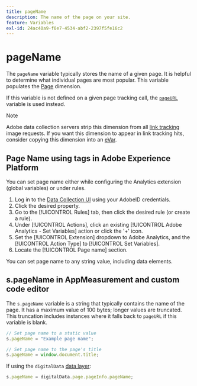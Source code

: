 ```yaml
---
title: pageName
description: The name of the page on your site.
feature: Variables
exl-id: 24ac40a9-f0e7-4534-abf2-2397f5fe16c2
---
```

# pageName

The `pageName` variable typically stores the name of a given page. It is helpful to determine what individual pages are most popular. This variable populates the [Page](/help/components/dimensions/page.md) dimension.

If this variable is not defined on a given page tracking call, the [`pageURL`](pageurl.md) variable is used instead.

>[!NOTE]
>
>Adobe data collection servers strip this dimension from all [link tracking](/help/implement/vars/functions/tl-method.md) image requests. If you want this dimension to appear in link tracking hits, consider copying this dimension into an [eVar](evar.md).

## Page Name using tags in Adobe Experience Platform

You can set page name either while configuring the Analytics extension (global variables) or under rules.

1. Log in to the [Data Collection UI](https://experience.adobe.com/data-collection) using your AdobeID credentials.
2. Click the desired property.
3. Go to the [!UICONTROL Rules] tab, then click the desired rule (or create a rule).
4. Under [!UICONTROL Actions], click an existing [!UICONTROL Adobe Analytics - Set Variables] action or click the '+' icon.
5. Set the [!UICONTROL Extension] dropdown to Adobe Analytics, and the [!UICONTROL Action Type] to [!UICONTROL Set Variables].
6. Locate the [!UICONTROL Page name] section.

You can set page name to any string value, including data elements.

## s.pageName in AppMeasurement and custom code editor

The `s.pageName` variable is a string that typically contains the name of the page. It has a maximum value of 100 bytes; longer values are truncated. This truncation includes instances where it falls back to `pageURL` if this variable is blank.

```js
// Set page name to a static value
s.pageName = "Example page name";

// Set page name to the page's title
s.pageName = window.document.title;
```

If using the `digitalData` [data layer](../../prepare/data-layer.md):

```js
s.pageName = digitalData.page.pageInfo.pageName;
```
